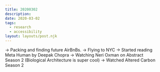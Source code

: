 ```yaml
---
title: 20200302
description:
date: 2020-03-02
tags:
  - research
  - accessibility
layout: layouts/post.njk
---
```


→ Packing and finding future AirBnBs.
→ Flying to NYC
→ Started reading Meta Human by Deepak Chopra
→ Watching Neri Oxman on Abstract Season 2 (Biological Architecture is super cool)
→ Watched Altered Carbon Season 2
